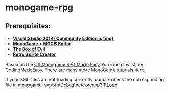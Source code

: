 # monogame-rpg

## Prerequisites:
* [**Visual Studio 2019 (Community Edition is fine)**](https://docs.microsoft.com/en-us/visualstudio/releases/2019/release-notes)
* [**MonoGame + MGCB Editor**](https://docs.monogame.net/articles/getting_started/1_setting_up_your_development_environment_windows.html)
* [**The Box of Evil**](https://www.studioevil.com/downloads?rq=box+of+evil)
* [**Retro Sprite Creator**](https://retro-sprite-creator.nihey.org/character/eyJiYXNlIjoiMWViOTI5ZjEiLCJib2R5IjoiOTg2NmJhNWEifQ==)

Based on the [C# Monogame RPG Made Easy](https://www.youtube.com/playlist?list=PLHJE4y54mpC5hrlDv8yFHPfrSNhqFoA0h) YouTube playlist, by CodingMadeEasy. There are many more MonoGame tutorials [here](https://docs.monogame.net/articles/tutorials.html).

If your XML files are not loading correctly, double-check the corresponding file in monogame-rpg\bin\Debug\netcoreapp3.1\Load
